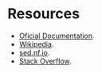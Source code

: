 # Resources

+ [Oficial Documentation](https://www.gnu.org/software/sed/manual/).
+ [Wikipedia](https://en.wikipedia.org/wiki/Sed).
+ [sed.nf.io](https://sed.sourceforge.io/).
+ [Stack Overflow](https://stackoverflow.com/tags/sed/info).

